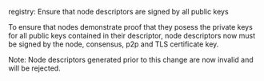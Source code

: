 registry: Ensure that node descriptors are signed by all public keys

To ensure that nodes demonstrate proof that they posess the private keys
for all public keys contained in their descriptor, node descriptors now
must be signed by the node, consensus, p2p and TLS certificate key.

Note: Node descriptors generated prior to this change are now invalid and
will be rejected.